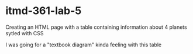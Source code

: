 # itmd-361-lab-5

Creating an HTML page with a table containing information about 4 planets sytled with CSS

I was going for a "textbook diagram" kinda feeling with this table
